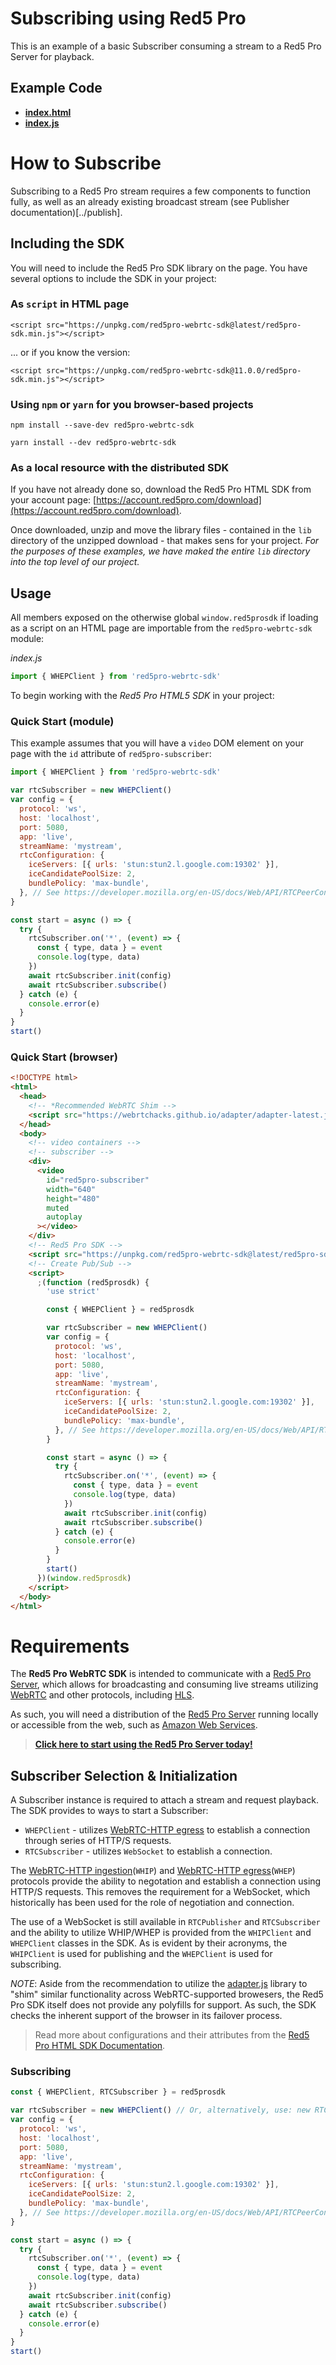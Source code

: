 # Subscribing using Red5 Pro

This is an example of a basic Subscriber consuming a stream to a Red5 Pro Server for playback.

## Example Code

- **[index.html](index.html)**
- **[index.js](index.js)**

# How to Subscribe

Subscribing to a Red5 Pro stream requires a few components to function fully, as well as an already existing broadcast stream (see Publisher documentation)[../publish].

## Including the SDK

You will need to include the Red5 Pro SDK library on the page. You have several options to include the SDK in your project:

### As `script` in HTML page

```
<script src="https://unpkg.com/red5pro-webrtc-sdk@latest/red5pro-sdk.min.js"></script>
```

... or if you know the version:

```
<script src="https://unpkg.com/red5pro-webrtc-sdk@11.0.0/red5pro-sdk.min.js"></script>
```

### Using `npm` or `yarn` for you browser-based projects

```
npm install --save-dev red5pro-webrtc-sdk
```

```
yarn install --dev red5pro-webrtc-sdk
```

### As a local resource with the distributed SDK

If you have not already done so, download the Red5 Pro HTML SDK from your account page: [https://account.red5pro.com/download](https://account.red5pro.com/download).

Once downloaded, unzip and move the library files - contained in the `lib` directory of the unzipped download - that makes sens for your project. _For the purposes of these examples, we have maked the entire `lib` directory into the top level of our project._

## Usage

All members exposed on the otherwise global `window.red5prosdk` if loading as a script on an HTML page are importable from the `red5pro-webrtc-sdk` module:

_index.js_

```js
import { WHEPClient } from 'red5pro-webrtc-sdk'
```

To begin working with the _Red5 Pro HTML5 SDK_ in your project:

### Quick Start (module)

This example assumes that you will have a `video` DOM element on your page with the `id` attribute of `red5pro-subscriber`:

```js
import { WHEPClient } from 'red5pro-webrtc-sdk'

var rtcSubscriber = new WHEPClient()
var config = {
  protocol: 'ws',
  host: 'localhost',
  port: 5080,
  app: 'live',
  streamName: 'mystream',
  rtcConfiguration: {
    iceServers: [{ urls: 'stun:stun2.l.google.com:19302' }],
    iceCandidatePoolSize: 2,
    bundlePolicy: 'max-bundle',
  }, // See https://developer.mozilla.org/en-US/docs/Web/API/RTCPeerConnection/RTCPeerConnection#RTCConfiguration_dictionary
}

const start = async () => {
  try {
    rtcSubscriber.on('*', (event) => {
      const { type, data } = event
      console.log(type, data)
    })
    await rtcSubscriber.init(config)
    await rtcSubscriber.subscribe()
  } catch (e) {
    console.error(e)
  }
}
start()
```

### Quick Start (browser)

```html
<!DOCTYPE html>
<html>
  <head>
    <!-- *Recommended WebRTC Shim -->
    <script src="https://webrtchacks.github.io/adapter/adapter-latest.js"></script>
  </head>
  <body>
    <!-- video containers -->
    <!-- subscriber -->
    <div>
      <video
        id="red5pro-subscriber"
        width="640"
        height="480"
        muted
        autoplay
      ></video>
    </div>
    <!-- Red5 Pro SDK -->
    <script src="https://unpkg.com/red5pro-webrtc-sdk@latest/red5pro-sdk.min.js"></script>
    <!-- Create Pub/Sub -->
    <script>
      ;(function (red5prosdk) {
        'use strict'

        const { WHEPClient } = red5prosdk

        var rtcSubscriber = new WHEPClient()
        var config = {
          protocol: 'ws',
          host: 'localhost',
          port: 5080,
          app: 'live',
          streamName: 'mystream',
          rtcConfiguration: {
            iceServers: [{ urls: 'stun:stun2.l.google.com:19302' }],
            iceCandidatePoolSize: 2,
            bundlePolicy: 'max-bundle',
          }, // See https://developer.mozilla.org/en-US/docs/Web/API/RTCPeerConnection/RTCPeerConnection#RTCConfiguration_dictionary
        }

        const start = async () => {
          try {
            rtcSubscriber.on('*', (event) => {
              const { type, data } = event
              console.log(type, data)
            })
            await rtcSubscriber.init(config)
            await rtcSubscriber.subscribe()
          } catch (e) {
            console.error(e)
          }
        }
        start()
      })(window.red5prosdk)
    </script>
  </body>
</html>
```

# Requirements

The **Red5 Pro WebRTC SDK** is intended to communicate with a [Red5 Pro Server](https://www.red5pro.com/), which allows for broadcasting and consuming live streams utilizing [WebRTC](https://developer.mozilla.org/en-US/docs/Web/Guide/API/WebRTC) and other protocols, including [HLS](https://en.wikipedia.org/wiki/HTTP_Live_Streaming).

As such, you will need a distribution of the [Red5 Pro Server](https://www.red5pro.com/) running locally or accessible from the web, such as [Amazon Web Services](https://www.red5pro.com/docs/server/awsinstall/).

> **[Click here to start using the Red5 Pro Server today!](https://account.red5pro.com/login)**

## Subscriber Selection & Initialization

A Subscriber instance is required to attach a stream and request playback. The SDK provides to ways to start a Subscriber:

- `WHEPClient` - utilizes [WebRTC-HTTP egress](https://www.ietf.org/archive/id/draft-murillo-whep-00.html) to establish a connection through series of HTTP/S requests.
- `RTCSubscriber` - utilizes `WebSocket` to establish a connection.

The [WebRTC-HTTP ingestion](https://www.ietf.org/archive/id/draft-ietf-wish-whip-01.html)(`WHIP`) and [WebRTC-HTTP egress](https://www.ietf.org/archive/id/draft-murillo-whep-00.html)(`WHEP`) protocols provide the ability to negotation and establish a connection using HTTP/S requests. This removes the requirement for a WebSocket, which historically has been used for the role of negotiation and connection.

The use of a WebSocket is still available in `RTCPublisher` and `RTCSubscriber` and the ability to utilize WHIP/WHEP is provided from the `WHIPClient` and `WHEPClient` classes in the SDK. As is evident by their acronyms, the `WHIPClient` is used for publishing and the `WHEPClient` is used for subscribing.

_NOTE_: Aside from the recommendation to utilize the [adapter.js](https://github.com/webrtc/adapter) library to "shim" similar functionality across WebRTC-supported browesers, the Red5 Pro SDK itself does not provide any polyfills for support. As such, the SDK checks the inherent support of the browser in its failover process.

> Read more about configurations and their attributes from the [Red5 Pro HTML SDK Documentation](https://red5pro.com/docs/client/webrtc/publisher/overview/).

### Subscribing

```js
const { WHEPClient, RTCSubscriber } = red5prosdk

var rtcSubscriber = new WHEPClient() // Or, alternatively, use: new RTCSubscriber()
var config = {
  protocol: 'ws',
  host: 'localhost',
  port: 5080,
  app: 'live',
  streamName: 'mystream',
  rtcConfiguration: {
    iceServers: [{ urls: 'stun:stun2.l.google.com:19302' }],
    iceCandidatePoolSize: 2,
    bundlePolicy: 'max-bundle',
  }, // See https://developer.mozilla.org/en-US/docs/Web/API/RTCPeerConnection/RTCPeerConnection#RTCConfiguration_dictionary
}

const start = async () => {
  try {
    rtcSubscriber.on('*', (event) => {
      const { type, data } = event
      console.log(type, data)
    })
    await rtcSubscriber.init(config)
    await rtcSubscriber.subscribe()
  } catch (e) {
    console.error(e)
  }
}
start()
```
